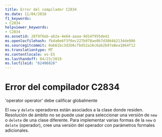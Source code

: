 ```yaml
---
title: Error del compilador C2834
ms.date: 11/04/2016
f1_keywords:
- C2834
helpviewer_keywords:
- C2834
ms.assetid: 28f9f6eb-ab2a-4e64-aaaa-9d14f955de41
ms.openlocfilehash: fb4a0e6f3f6ec227b978ae0b7d3864b2134de986
ms.sourcegitcommit: 0ab61bc3d2b6cfbd52a16c6ab2b97a8ea1864f12
ms.translationtype: MT
ms.contentlocale: es-ES
ms.lasthandoff: 04/23/2019
ms.locfileid: "62406826"
---
```

# <a name="compiler-error-c2834"></a>Error del compilador C2834

'operator operator' debe calificar globalmente

El `new` y `delete` operadores están asociados a la clase donde residen. Resolución de ámbito no se puede usar para seleccionar una versión de `new` o `delete` de una clase diferente. Para implementar varias formas de la `new` o `delete` (operador), cree una versión del operador con parámetros formales adicionales.